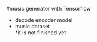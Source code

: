 #music generator with Tensorflow
  - decode encoder model                                                                              
  - music dataset                                                                                       
*it is not finished yet
